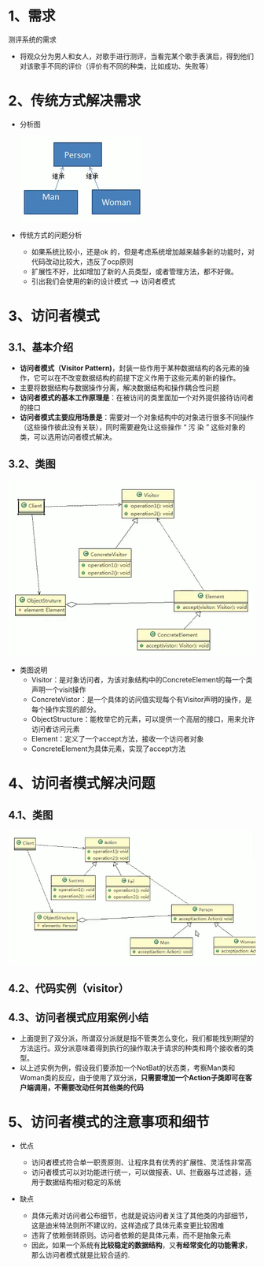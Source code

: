 # 1、需求

测评系统的需求

- 将观众分为男人和女人，对歌手进行测评，当看完某个歌手表演后，得到他们对该歌手不同的评价（评价有不同的种类，比如成功、失败等）

# 2、传统方式解决需求

- 分析图

  ![](images\传统方式解决问题示意图.png)

- 传统方式的问题分析
  - 如果系统比较小，还是ok 的，但是考虑系统增加越来越多新的功能时，对代码改动比较大，违反了ocp原则
  - 扩展性不好，比如增加了新的人员类型，或者管理方法，都不好做。
  - 引出我们会使用的新的设计模式 --> 访问者模式

# 3、访问者模式

## 3.1、基本介绍

- **访问者模式（Visitor Pattern)**，封装一些作用于某种数据结构的各元素的操作，它可以在不改变数据结构的前提下定义作用于这些元素的新的操作。
- 主要将数据结构与数据操作分离，解决数据结构和操作耦合性问题
- **访问者模式的基本工作原理是**：在被访问的类里面加一个对外提供接待访问者的接口
- **访问者模式主要应用场景是**：需要对一个对象结构中的对象进行很多不同操作（这些操作彼此没有关联），同时需要避免让这些操作 “ 污 染 ” 这些对象的类，可以选用访问者模式解决。

## 3.2、类图

![1563588540106](images\访问者模式结局问题类图.png)

- 类图说明
  - Visitor：是对象访问者，为该对象结构中的ConcreteElement的每一个类声明一个visit操作
  - ConcreteVistor：是一个具体的访问值实现每个有Visitor声明的操作，是每个操作实现的部分。
  - ObjectStructure：能枚举它的元素，可以提供一个高层的接口，用来允许访问者访问元素
  - Element：定义了一个accept方法，接收一个访问者对象
  - ConcreteElement为具体元素，实现了accept方法

# 4、访问者模式解决问题

## 4.1、类图

![1563590741888](images\访问者模式类图.png)

## 4.2、代码实例（visitor）

## 4.3、访问者模式应用案例小结

- 上面提到了双分派，所谓双分派就是指不管类怎么变化，我们都能找到期望的方法运行。双分派意味着得到执行的操作取决于请求的种类和两个接收者的类型。
- 以上述实例为例，假设我们要添加一个NotBat的状态类，考察Man类和Woman类的反应，由于使用了双分派，**只需要增加一个Action子类即可在客户端调用，不需要改动任何其他类的代码**

# 5、访问者模式的注意事项和细节

- 优点
  - 访问者模式符合单一职责原则、让程序具有优秀的扩展性、灵活性非常高
  - 访问者模式可以对功能进行统一，可以做报表、UI、拦截器与过滤器，适用于数据结构相对稳定的系统

- 缺点
  - 具体元素对访问者公布细节，也就是说访问者关注了其他类的内部细节，这是迪米特法则所不建议的，这样造成了具体元素变更比较困难
  - 违背了依赖倒转原则。访问者依赖的是具体元素，而不是抽象元素
  - 因此，如果一个系统有**比较稳定的数据结构**，又**有经常变化的功能需求**，那么访问者模式就是比较合适的.

